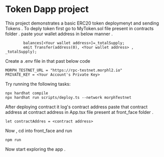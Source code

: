 # Token Dapp project

This project demonstrates a basic ERC20 token deploymenyt and sending Tokens . To deply token first go to MyToken.sol file present in contracts folder .
paste your wallet address in below manner .
```
        balances[<Your wallet address>]=_totalSupply;
        emit Transfer(address(0), <Your wallet address> , _totalSupply);
```
Create a .env file in that past below code 
```
MORPH_TESTNET_URL = "https://rpc-testnet.morphl2.io"
PRIVATE_KEY = <Your Account's Private Key>
```

Try running the following tasks:

```shell
npx hardhat compile
npx hardhat run scripts/deploy.ts --network morphTestnet
```
After deploying contract it log's contract address 
paste that contract address at contract address in App.tsx file present at front_face folder .
```
let contractAddres = <contract address>
```
Now , cd into front_face and run 
```
npm run
```
Now start exploring the app .

